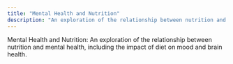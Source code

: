 ```yaml
---
title: "Mental Health and Nutrition"
description: "An exploration of the relationship between nutrition and mental health, including the impact of diet on mood and brain health."
---
```

Mental Health and Nutrition: An exploration of the relationship between nutrition and mental health, including the impact of diet on mood and brain health.